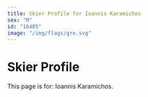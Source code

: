 ```yaml
---
title: Skier Profile for Ioannis Karamichos
sex: "M"
id: "16405"
image: "/img/flags/gre.svg" 
---
```


# Skier Profile

This page is for: Ioannis Karamichos.
    